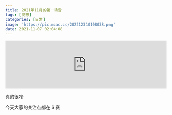 ```yaml
---
title: 2021年11月的第一场雪
tags: [随想]
categories: [日常]
image: 'https://pic.mcac.cc/202212310108038.png'
date: 2021-11-07 02:04:08
---
```


<iframe allow="autoplay *; encrypted-media *; fullscreen *" frameborder="0" height="150" style="width:100%;max-width:660px;overflow:hidden;background:transparent;" sandbox="allow-forms allow-popups allow-same-origin allow-scripts allow-storage-access-by-user-activation allow-top-navigation-by-user-activation" src="https://embed.music.apple.com/cn/album/the-four-seasons-concerto-no-4-in-f-minor-rv-297/883897569?i=883897598&l=en"></iframe>

真的很冷

今天大家的关注点都在 S 赛
